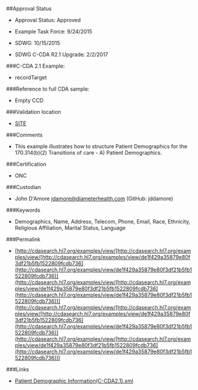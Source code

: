 ##Approval Status 

* Approval Status: Approved
* Example Task Force: 9/24/2015
* SDWG: 10/15/2015
* SDWG C-CDA R2.1 Upgrade: 2/2/2017

###C-CDA 2.1 Example: 
 

* recordTarget

###Reference to full CDA sample:
* Empty CCD



###Validation location

* [SITE](https://sitenv.org/c-cda-validator)



###Comments

* This example illustrates how to structure Patient Demographics for the 170.314(b)(2) Transitions of care - A) Patient Demographics.

###Certification
* ONC

###Custodian

* John D'Amore jdamore@diameterhealth.com (GitHub: jddamore)




###Keywords

* Demographics, Name, Address, Telecom, Phone, Email, Race, Ethnicity, Religious Affiliation, Marital Status, Language

###Permalink 

* [http://cdasearch.hl7.org/examples/view/[http://cdasearch.hl7.org/examples/view/[http://cdasearch.hl7.org/examples/view/de1f429a35879e80f3df21b5fb1522809fcdb736](http://cdasearch.hl7.org/examples/view/de1f429a35879e80f3df21b5fb1522809fcdb736)](http://cdasearch.hl7.org/examples/view/[http://cdasearch.hl7.org/examples/view/de1f429a35879e80f3df21b5fb1522809fcdb736](http://cdasearch.hl7.org/examples/view/de1f429a35879e80f3df21b5fb1522809fcdb736))](http://cdasearch.hl7.org/examples/view/[http://cdasearch.hl7.org/examples/view/[http://cdasearch.hl7.org/examples/view/de1f429a35879e80f3df21b5fb1522809fcdb736](http://cdasearch.hl7.org/examples/view/de1f429a35879e80f3df21b5fb1522809fcdb736)](http://cdasearch.hl7.org/examples/view/[http://cdasearch.hl7.org/examples/view/de1f429a35879e80f3df21b5fb1522809fcdb736](http://cdasearch.hl7.org/examples/view/de1f429a35879e80f3df21b5fb1522809fcdb736)))

###Links 

* [Patient Demographic Information(C-CDA2.1).xml](https://github.com/HL7/C-CDA-Examples/tree/master/Header/Patient%20Demographic%20Information/Patient%20Demographic%20Information%28C-CDA2.1%29.xml)
